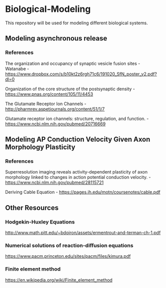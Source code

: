 # Biological-Modeling
This repository will be used for modeling different biological systems.

## Modeling asynchronous release

### References
The organization and occupancy of synaptic vesicle fusion sites - Watanabe - https://www.dropbox.com/s/b10kt2z6rgh71c6/191020_SfN_poster_v2.pdf?dl=0

Organization of the core structure of the postsynaptic density - https://www.pnas.org/content/105/11/4453

The Glutamate Receptor Ion Channels - http://pharmrev.aspetjournals.org/content/51/1/7

Glutamate receptor ion channels: structure, regulation, and function. - https://www.ncbi.nlm.nih.gov/pubmed/20716669

## Modeling AP Conduction Velocity Given Axon Morphology Plasticity

### References
Superresolution imaging reveals activity-dependent plasticity of axon morphology linked to changes in action potential conduction velocity. - https://www.ncbi.nlm.nih.gov/pubmed/28115721

Deriving Cable Equation - https://pages.jh.edu/motn/coursenotes/cable.pdf

## Other Resources
### Hodgekin-Huxley Equations
http://www.math.pitt.edu/~bdoiron/assets/ermentrout-and-terman-ch-1.pdf

### Numerical solutions of reaction-diffusion equations
https://www.pacm.princeton.edu/sites/pacm/files/kimura.pdf

### Finite element method
https://en.wikipedia.org/wiki/Finite_element_method

